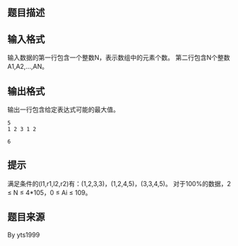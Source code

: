 


## 题目描述
## 输入格式
输入数据的第一行包含一个整数N，表示数组中的元素个数。
第二行包含N个整数A1,A2,…,AN。
## 输出格式
输出一行包含给定表达式可能的最大值。

```input1
5
1 2 3 1 2

```
```output1
6
```

## 提示
满足条件的(l1,r1,l2,r2)有：(1,2,3,3)，(1,2,4,5)，(3,3,4,5)。
对于100%的数据，2 ≤ N ≤ 4*105，0 ≤ Ai ≤ 109。
## 题目来源
By yts1999


